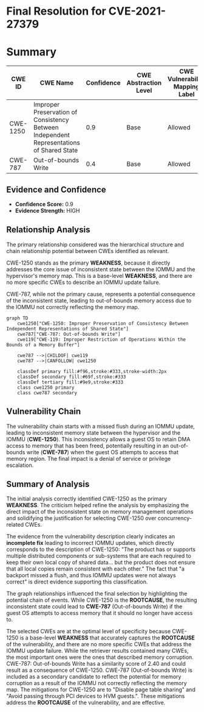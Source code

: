 # Final Resolution for CVE-2021-27379

# Summary
| CWE ID | CWE Name | Confidence | CWE Abstraction Level | CWE Vulnerability Mapping Label | CWE-Vulnerability Mapping Notes |
|---|---|---|---|---|---|
| CWE-1250 | Improper Preservation of Consistency Between Independent Representations of Shared State | 0.9 | Base | Allowed | Primary CWE |
| CWE-787 | Out-of-bounds Write | 0.4 | Base | Allowed | Secondary Candidate |

## Evidence and Confidence

*   **Confidence Score:** 0.9
*   **Evidence Strength:** HIGH

## Relationship Analysis
The primary relationship considered was the hierarchical structure and chain relationship potential between CWEs identified as relevant.

CWE-1250 stands as the primary **WEAKNESS**, because it directly addresses the core issue of inconsistent state between the IOMMU and the hypervisor's memory map. This is a base-level **WEAKNESS**, and there are no more specific CWEs to describe an IOMMU update failure.

CWE-787, while not the primary cause, represents a potential consequence of the inconsistent state, leading to out-of-bounds memory access due to the IOMMU not correctly reflecting the memory map.

```mermaid
graph TD
    cwe1250["CWE-1250: Improper Preservation of Consistency Between Independent Representations of Shared State"]
    cwe787["CWE-787: Out-of-bounds Write"]
    cwe119["CWE-119: Improper Restriction of Operations Within the Bounds of a Memory Buffer"]
    
    cwe787 -->|CHILDOF| cwe119
    cwe787 -->|CANFOLLOW| cwe1250
    
    classDef primary fill:#f96,stroke:#333,stroke-width:2px
    classDef secondary fill:#69f,stroke:#333
    classDef tertiary fill:#9e9,stroke:#333
    class cwe1250 primary
    class cwe787 secondary
```

## Vulnerability Chain
The vulnerability chain starts with a missed flush during an IOMMU update, leading to inconsistent memory state between the hypervisor and the IOMMU (**CWE-1250**). This inconsistency allows a guest OS to retain DMA access to memory that has been freed, potentially resulting in an out-of-bounds write (**CWE-787**) when the guest OS attempts to access that memory region. The final impact is a denial of service or privilege escalation.

## Summary of Analysis
The initial analysis correctly identified CWE-1250 as the primary **WEAKNESS**. The criticism helped refine the analysis by emphasizing the direct impact of the inconsistent state on memory management operations and solidifying the justification for selecting CWE-1250 over concurrency-related CWEs.

The evidence from the vulnerability description clearly indicates an **incomplete fix** leading to incorrect IOMMU updates, which directly corresponds to the description of CWE-1250: "The product has or supports multiple distributed components or sub-systems that are each required to keep their own local copy of shared data... but the product does not ensure that all local copies remain consistent with each other." The fact that "a backport missed a flush, and thus IOMMU updates were not always correct" is direct evidence supporting this classification.

The graph relationships influenced the final selection by highlighting the potential chain of events. While CWE-1250 is the **ROOTCAUSE**, the resulting inconsistent state could lead to **CWE-787** (Out-of-bounds Write) if the guest OS attempts to access memory that it should no longer have access to.

The selected CWEs are at the optimal level of specificity because CWE-1250 is a base-level **WEAKNESS** that accurately captures the **ROOTCAUSE** of the vulnerability, and there are no more specific CWEs that address the IOMMU update failure.
While the retriever results contained many CWEs, the most important ones were the ones that described memory corruption.
CWE-787: Out-of-bounds Write has a similarity score of 2.40 and could result as a consequence of CWE-1250.
CWE-787 (Out-of-bounds Write) is included as a secondary candidate to reflect the potential for memory corruption as a result of the IOMMU not correctly reflecting the memory map.
The mitigations for CWE-1250 are to "Disable page table sharing" and "Avoid passing through PCI devices to HVM guests.".
These mitigations address the **ROOTCAUSE** of the vulnerability, and are effective.